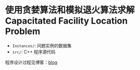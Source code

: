 # 使用贪婪算法和模拟退火算法求解 Capacitated Facility Location Problem

 - `Instances/`: 问题实例的数据集
 - `src/`: C++ 程序源代码

程序设计过程见博客：[blog](https://blog.csdn.net/For_course/article/details/85197608#t5)
